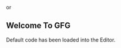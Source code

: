 <!DOCTYPE html>
<html lang="en">
  <head>
    <meta charset="UTF-8">
    <meta name="viewport" content="width=device-width, initial-scale=1.0">
    <meta http-equiv="X-UA-Compatible" content="ie=edge">
    <title>HTML 5 Boilerplate</title>
    <link rel="stylesheet" href="style.css">
  </head>
  <body>
    <script src="index.js"></script>
  </body>
</html>

or 

<!DOCTYPE html>
<html>

<head>
    <title>Page Title</title>
</head>

<body>
    <h2>Welcome To GFG</h2>
    <p>
        Default code has been
        loaded into the Editor.
    </p>
</body>

</html>